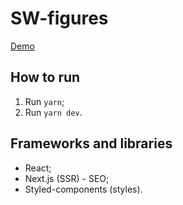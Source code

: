 # SW-figures

[Demo](https://sw-figures.vercel.app)

## How to run

1. Run `yarn`;
2. Run `yarn dev`.

## Frameworks and libraries

- React;
- Next.js (SSR) - SEO;
- Styled-components (styles).
